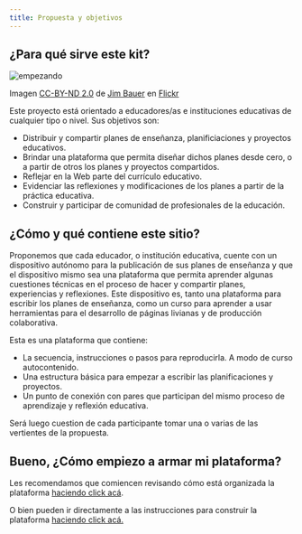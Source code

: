 ```yaml
---
title: Propuesta y objetivos
---
```


## ¿Para qué sirve este kit?

![empezando]({{site.baseurl}}/img/inicioStorm.jpg)

Imagen [CC-BY-ND 2.0](https://creativecommons.org/licenses/by-nd/2.0/) de [Jim Bauer](https://www.flickr.com/photos/lens-cap/15853661887) en [Flickr](https://flickr.com)


Este proyecto está orientado a educadores/as e instituciones educativas de cualquier tipo o nivel. Sus objetivos son:

- Distribuir y compartir planes de enseñanza, planificiaciones y proyectos educativos.
- Brindar una plataforma que permita diseñar dichos planes desde cero, o a partir de otros los planes y proyectos compartidos.
- Reflejar en la Web parte del currículo educativo.
- Evidenciar las reflexiones y modificaciones de los planes a partir de la práctica educativa.
- Construir y participar de comunidad de profesionales de la educación.

## ¿Cómo y qué contiene este sitio?

Proponemos que cada educador, o institución educativa, cuente con un dispositivo autónomo para la publicación de sus planes de enseñanza y que el dispositivo mismo sea una plataforma que permita aprender algunas cuestiones técnicas en el proceso de hacer y compartir planes, experiencias y reflexiones.
Este dispositivo es, tanto una plataforma para escribir los planes de enseñanza, como un curso para aprender a usar herramientas para el desarrollo de páginas livianas y de producción colaborativa.

Esta es una plataforma que contiene:

- La secuencia, instrucciones o pasos para reproducirla. A modo de curso autocontenido.
- Una estructura básica para empezar a escribir las planificaciones y proyectos.
- Un punto de conexión con pares que participan del mismo proceso de aprendizaje y reflexión educativa.

Será luego cuestion de cada participante tomar una o varias de las vertientes de la propuesta.

## Bueno, ¿Cómo empiezo a armar mi plataforma?

Les recomendamos que comiencen revisando cómo está organizada la plataforma [haciendo click acá]({{site.baseurl}}/modules/inicio/formato-basico).

O bien pueden ir directamente a las instrucciones para construir la plataforma [haciendo click acá.]({{site.baseurl}}/modules/tutorial/start)
